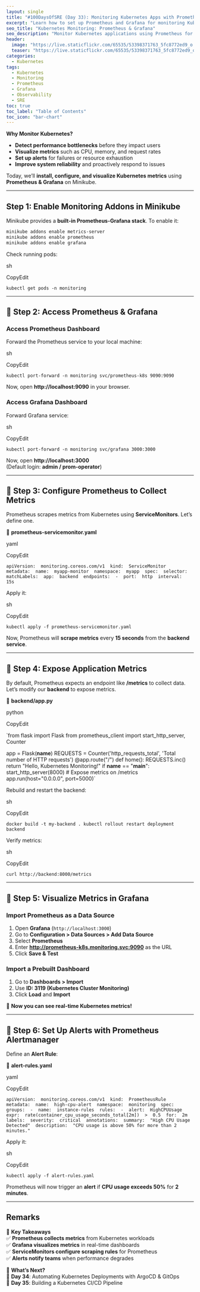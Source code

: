 ```yaml
---
layout: single
title: "#100DaysOfSRE (Day 33): Monitoring Kubernetes Apps with Prometheus & Grafana"
excerpt: "Learn how to set up Prometheus and Grafana for monitoring Kubernetes applications, collecting metrics, and visualizing real-time performance."
seo_title: "Kubernetes Monitoring: Prometheus & Grafana"
seo_description: "Monitor Kubernetes applications using Prometheus for metrics collection and Grafana for visualization. Step-by-step setup for Minikube."
header:
  image: "https://live.staticflickr.com/65535/53398371763_5fc8772ed9_o.png"
  teaser: "https://live.staticflickr.com/65535/53398371763_5fc8772ed9_o.png"
categories:
  - Kubernetes
tags:
  - Kubernetes
  - Monitoring
  - Prometheus
  - Grafana
  - Observability
  - SRE
toc: true
toc_label: "Table of Contents"
toc_icon: "bar-chart"
---
```



**Why Monitor Kubernetes?**  
- **Detect performance bottlenecks** before they impact users  
- **Visualize metrics** such as CPU, memory, and request rates  
- **Set up alerts** for failures or resource exhaustion  
- **Improve system reliability** and proactively respond to issues  

Today, we’ll **install, configure, and visualize Kubernetes metrics** using **Prometheus & Grafana** on Minikube.

---

##  Step 1: Enable Monitoring Addons in Minikube

Minikube provides a **built-in Prometheus-Grafana stack**. To enable it:

```sh
minikube addons enable metrics-server
minikube addons enable prometheus
minikube addons enable grafana
```

Check running pods:

sh

CopyEdit

`kubectl get pods -n monitoring` 

----------

## 📌 Step 2: Access Prometheus & Grafana

### **Access Prometheus Dashboard**

Forward the Prometheus service to your local machine:

sh

CopyEdit

`kubectl port-forward -n monitoring svc/prometheus-k8s 9090:9090` 

Now, open **http://localhost:9090** in your browser.

### **Access Grafana Dashboard**

Forward Grafana service:

sh

CopyEdit

`kubectl port-forward -n monitoring svc/grafana 3000:3000` 

Now, open **http://localhost:3000**  
(Default login: **admin / prom-operator**)

----------

## 📌 Step 3: Configure Prometheus to Collect Metrics

Prometheus scrapes metrics from Kubernetes using **ServiceMonitors**. Let’s define one.

📌 **prometheus-servicemonitor.yaml**

yaml

CopyEdit

`apiVersion:  monitoring.coreos.com/v1  kind:  ServiceMonitor  metadata:  name:  myapp-monitor  namespace:  myapp  spec:  selector:  matchLabels:  app:  backend  endpoints:  -  port:  http  interval:  15s` 

Apply it:

sh

CopyEdit

`kubectl apply -f prometheus-servicemonitor.yaml` 

Now, Prometheus will **scrape metrics** every **15 seconds** from the **backend service**.

----------

## 📌 Step 4: Expose Application Metrics

By default, Prometheus expects an endpoint like **/metrics** to collect data. Let’s modify our **backend** to expose metrics.

📌 **backend/app.py**

python

CopyEdit

`from flask import Flask from prometheus_client import start_http_server, Counter

app = Flask(__name__)
REQUESTS = Counter('http_requests_total', 'Total number of HTTP requests') @app.route("/") def  home():
    REQUESTS.inc() return  "Hello, Kubernetes Monitoring!"  if __name__ == "__main__":
    start_http_server(8000) # Expose metrics on /metrics app.run(host="0.0.0.0", port=5000)` 

Rebuild and restart the backend:

sh

CopyEdit

`docker build -t my-backend .
kubectl rollout restart deployment backend` 

Verify metrics:

sh

CopyEdit

`curl http://backend:8000/metrics` 

----------

## 📌 Step 5: Visualize Metrics in Grafana

### **Import Prometheus as a Data Source**

1.  Open **Grafana** (`http://localhost:3000`)
2.  Go to **Configuration > Data Sources > Add Data Source**
3.  Select **Prometheus**
4.  Enter **http://prometheus-k8s.monitoring.svc:9090** as the URL
5.  Click **Save & Test**

### **Import a Prebuilt Dashboard**

1.  Go to **Dashboards > Import**
2.  Use **ID: 3119 (Kubernetes Cluster Monitoring)**
3.  Click **Load** and **Import**

🎉 **Now you can see real-time Kubernetes metrics!**

----------

## 📌 Step 6: Set Up Alerts with Prometheus Alertmanager

Define an **Alert Rule**:

📌 **alert-rules.yaml**

yaml

CopyEdit

`apiVersion:  monitoring.coreos.com/v1  kind:  PrometheusRule  metadata:  name:  high-cpu-alert  namespace:  monitoring  spec:  groups:  -  name:  instance-rules  rules:  -  alert:  HighCPUUsage  expr:  rate(container_cpu_usage_seconds_total[2m])  >  0.5  for:  2m  labels:  severity:  critical  annotations:  summary:  "High CPU Usage Detected"  description:  "CPU usage is above 50% for more than 2 minutes."` 

Apply it:

sh

CopyEdit

`kubectl apply -f alert-rules.yaml` 

Prometheus will now trigger an **alert** if **CPU usage exceeds 50%** for **2 minutes**.

----------

## Remarks

🚀 **Key Takeaways**  
✅ **Prometheus collects metrics** from Kubernetes workloads  
✅ **Grafana visualizes metrics** in real-time dashboards  
✅ **ServiceMonitors configure scraping rules** for Prometheus  
✅ **Alerts notify teams** when performance degrades

📌 **What’s Next?**  
🔹 **Day 34**: Automating Kubernetes Deployments with ArgoCD & GitOps  
🔹 **Day 35**: Building a Kubernetes CI/CD Pipeline

<!--stackedit_data:
eyJoaXN0b3J5IjpbMTM3MTQzOTE3NV19
-->